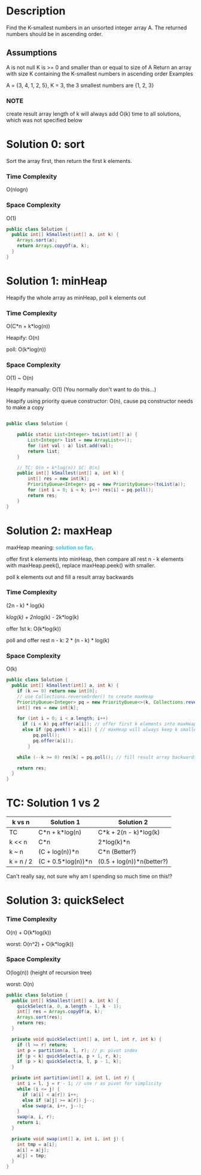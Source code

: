 # Description
Find the K-smallest numbers in an unsorted integer array A. The returned numbers should be in ascending order.

## Assumptions
A is not null
K is >= 0 and smaller than or equal to size of A
Return
an array with size K containing the K-smallest numbers in ascending order
Examples

A = {3, 4, 1, 2, 5}, K = 3, the 3 smallest numbers are {1, 2, 3}

### NOTE
create result array length of k will always add O(k) time to all solutions, which was not specified below

# Solution 0: sort
Sort the array first, then return the first k elements.

### Time Complexity
O(nlogn)

### Space Complexity
O(1)

```java
public class Solution {
  public int[] kSmallest(int[] a, int k) {
    Arrays.sort(a);
    return Arrays.copyOf(a, k);
  }
}
```

# Solution 1: minHeap
Heapify the whole array as minHeap, poll k elements out

### Time Complexity
O(C\*n + k\*log(n))

Heapify: O(n)

poll: O(k*log(n))

### Space Complexity
O(1) ~ O(n)

Heapify manually: O(1) (You normally don't want to do this...)

Heapify using priority queue constructor: O(n), cause pq constructor needs to make a copy

```java

public class Solution {

    public static List<Integer> toList(int[] a) {
        List<Integer> list = new ArrayList<>();
        for (int val : a) list.add(val);
        return list;
    }

    // TC: O(n + k*log(n)) SC: O(n)
    public int[] kSmallest(int[] a, int k) {
        int[] res = new int[k];
        PriorityQueue<Integer> pq = new PriorityQueue<>(toList(a));
        for (int i = 0; i < k; i++) res[i] = pq.poll();
        return res;
    }
}

```

# Solution 2: maxHeap
maxHeap meaning: **<span style="color:#30c9e8">solution so far</span>.**

offer first k elements into minHeap, then compare all rest n - k elements with maxHeap.peek(), replace maxHeap.peek() with smaller.

poll k elements out and fill a result array backwards

### Time Complexity
(2n - k) * log(k)

k*log(k) + 2n*log(k) - 2k*log(k)

offer 1st k: O(k*log(k))

poll and offer rest n - k: 2 * (n - k) * log(k)

### Space Complexity
O(k)

```java
public class Solution {
  public int[] kSmallest(int[] a, int k) {
    if (k == 0) return new int[0];
    // use Collections.reverseOrder() to create maxHeap
    PriorityQueue<Integer> pq = new PriorityQueue<>(k, Collections.reverseOrder());
    int[] res = new int[k];

    for (int i = 0; i < a.length; i++)
      if (i < k) pq.offer(a[i]); // offer first k elements into maxHeap
      else if (pq.peek() > a[i]) { // maxHeap will always keep k smallest elements so far
          pq.poll();
          pq.offer(a[i]);
        }

    while (--k >= 0) res[k] = pq.poll(); // fill result array backwards

    return res;
  }
}
```

# TC: Solution 1 vs 2
| k vs n    | Solution 1         | Solution 2                |
|-----------|--------------------|---------------------------|
| TC        | C\*n + k*log(n)    | C*k + 2(n - k)*log(k)     |
| k << n    | C*n                | 2*log(k)*n                |
| k ~ n     | (C + log(n))*n     | C*n (Better?)             |
| k = n / 2 | (C + 0.5*log(n))*n | (0.5 + log(n))*n(better?) |
Can't really say, not sure why am I spending so much time on this!?

# Solution 3: quickSelect

### Time Complexity
O(n) + O(k*log(k))

worst: O(n^2) + O(k*log(k))

### Space Complexity
O(log(n)) (height of recursion tree)

worst: O(n)

```java
public class Solution {
  public int[] kSmallest(int[] a, int k) {
    quickSelect(a, 0, a.length - 1, k - 1);
    int[] res = Arrays.copyOf(a, k);
    Arrays.sort(res);
    return res;
  }

  private void quickSelect(int[] a, int l, int r, int k) {
    if (l >= r) return;
    int p = partition(a, l, r); // p: pivot index
    if (p < k) quickSelect(a, p + 1, r, k);
    if (p > k) quickSelect(a, l, p - 1, k);
  }

  private int partition(int[] a, int l, int r) {
    int i = l, j = r - 1; // use r as pivot for simplicity
    while (i <= j) {
      if (a[i] < a[r]) i++;
      else if (a[j] >= a[r]) j--;
      else swap(a, i++, j--);
    }
    swap(a, i, r);
    return i;
  }

  private void swap(int[] a, int i, int j) {
    int tmp = a[i];
    a[i] = a[j];
    a[j] = tmp;
  }
}
```